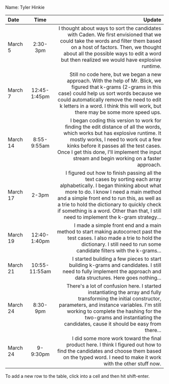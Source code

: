 Name: Tyler Hinkie

| Date     |     Time      |                                                                                                                                                                                                                                                                                                                                                   Update |
|:---------|:-------------:|---------------------------------------------------------------------------------------------------------------------------------------------------------------------------------------------------------------------------------------------------------------------------------------------------------------------------------------------------------:|
| March 5  |   2:30-3pm    |                                                                                      I thought about ways to sort the candidates with Caden. We first envisioned that we could take the words and filter them based on a host of factors. Then, we thought about all the possible ways to edit a word but then realized we would have explosive runtime. |
| March 7  | 12:45-1:45pm  |                                                           Still no code here, but we began a new approach. With the help of Mr. Blick, we figured that k-grams (2-grams in this case) could help us sort words because we could automatically remove the need to edit k letters in a word. I think this will work, but there may be some more speed ups. |
| March 14 |  8:55-9:55am  |                                            I began coding this version to work for finding the edit distance of all the words, which works but has explosive runtime. It mostly works, I need to work out a few kinks before it passes all the test cases. Once I get this done, I'll implement the input stream and begin working on a faster approach. |
| March 17 |     2-3pm     | I figured out how to finish passing all the text cases by sorting each array alphabetically. I began thinking about what more to do. I know I need a main method and a simple front end to run this, as well as a trie to hold the dictionary to quickly check if something is a word. Other than that, I still need to implement the k-gram strategy... |
| March 19 | 12:40-1:40pm  |                                                                                                                                                   I made a simple front end and a main method to start making autocorrect past the test cases. I also made a trie to hold the dictionary. I still need to run some candidate filters with the k-grams... |
| March 21 | 10:55-11:55am |                                                                                                                                                                                         I started building a few pieces to start building k-grams and candidates. I still need to fully implement the approach and data structures. Here goes nothing... |
| March 24 |   8:30-9pm    |                                                               There's a lot of confusion here. I started instantiating the array and fully transforming the initial constructor, parameters, and instance variables. I'm still working to complete the hashing for the two-grams and instantiating the candidates, cause it should be easy from there... |
| March 24 |   9-9:30pm    |                                                                                                                                                           I did some more work toward the final product here. I think I figured out how to find the candidates and choose them based on the typed word. I need to make it work with the other stuff now. |


To add a new row to the table, click into a cell and then hit shift-enter.